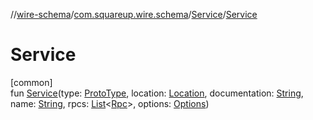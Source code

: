 //[wire-schema](../../../index.md)/[com.squareup.wire.schema](../index.md)/[Service](index.md)/[Service](-service.md)

# Service

[common]\
fun [Service](-service.md)(type: [ProtoType](../-proto-type/index.md), location: [Location](../-location/index.md), documentation: [String](https://kotlinlang.org/api/latest/jvm/stdlib/kotlin/-string/index.html), name: [String](https://kotlinlang.org/api/latest/jvm/stdlib/kotlin/-string/index.html), rpcs: [List](https://kotlinlang.org/api/latest/jvm/stdlib/kotlin.collections/-list/index.html)&lt;[Rpc](../-rpc/index.md)&gt;, options: [Options](../-options/index.md))
